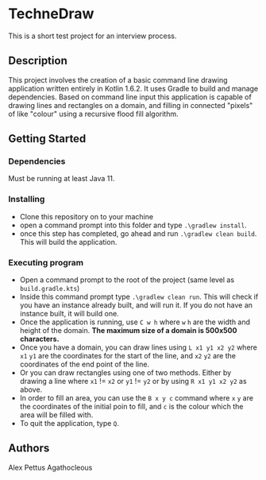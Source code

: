 # TechneDraw
This is a short test project for an interview process.
## Description

This project involves the creation of a basic command line drawing application written entirely in Kotlin 1.6.2. 
It uses Gradle to build and manage dependencies.
Based on command line input this application is capable of drawing lines and rectangles on a domain, and filling in connected "pixels" of like "colour" using a recursive flood fill algorithm.

## Getting Started

### Dependencies

Must be running at least Java 11.

### Installing

* Clone this repository on to your machine
* open a command prompt into this folder and type ```.\gradlew install```.
* once this step has completed, go ahead and run ```.\gradlew clean build```. This will build the application.

### Executing program

* Open a command prompt to the root of the project (same level as `build.gradle.kts`)
* Inside this command prompt type `.\gradlew clean run`. This will check if you have an instance already built, and will run it. If you do not have an instance built, it will build one.
* Once the application is running, use `C w h` where `w` `h` are the width and height of the domain. **The maximum size of a domain is 500x500 characters.**
* Once you have a domain, you can draw lines using `L x1 y1 x2 y2` where `x1` `y1` are the coordinates for the start of the line, and `x2` `y2` are the coordinates of the end point of the line.
* Or you can draw rectangles using one of two methods. Either by drawing a line where `x1` != `x2` or `y1` != `y2` or by using `R x1 y1 x2 y2` as above.
* In order to fill an area, you can use the `B x y c` command where `x` `y` are the coordinates of the initial poin to fill, and `c` is the colour which the area will be filled with.
* To quit the application, type `Q`.

## Authors
Alex Pettus Agathocleous